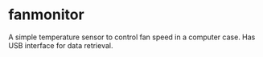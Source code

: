 fanmonitor
==========

A simple temperature sensor to control fan speed in a computer case.  Has USB interface for data retrieval.
